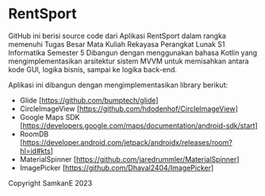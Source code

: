 # RentSport

GitHub ini berisi source code dari Aplikasi RentSport dalam rangka memenuhi Tugas Besar Mata Kuliah Rekayasa Perangkat Lunak S1 Informatika Semester 5
Dibangun dengan menggunakan bahasa Kotlin yang mengimplementasikan arsitektur sistem MVVM untuk memisahkan antara kode GUI, logika bisnis, sampai ke logika back-end.

Aplikasi ini dibangun dengan mengimplementasikan library berikut:
- Glide [https://github.com/bumptech/glide]
- CircleImageView [https://github.com/hdodenhof/CircleImageView]
- Google Maps SDK [https://developers.google.com/maps/documentation/android-sdk/start]
- RoomDB [https://developer.android.com/jetpack/androidx/releases/room?hl=id#kts]
- MaterialSpinner [https://github.com/jaredrummler/MaterialSpinner]
- ImagePicker [https://github.com/Dhaval2404/ImagePicker]

Copyright SamkanE 2023

